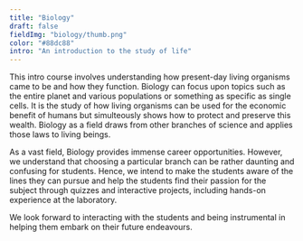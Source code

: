 ```yaml
---
title: "Biology"
draft: false
fieldImg: "biology/thumb.png"
color: "#88dc88"
intro: "An introduction to the study of life"
---
```


This intro course involves understanding how present-day living organisms came to be and how they function. Biology can focus upon topics such as the entire planet and various populations or something as specific as single cells. It is the study of how living organisms can be used for the economic benefit of humans but simulteously shows how to protect and preserve this wealth. Biology as a field draws from other branches of science and applies those laws to living beings.

As a vast field, Biology provides immense career opportunities. However, we understand that choosing a particular branch can be rather daunting and confusing for students. Hence, we intend to make the students aware of the lines they can pursue and help the students find their passion for the subject through quizzes and interactive projects, including hands-on experience at the laboratory. 

We look forward to interacting with the students and being instrumental in helping them embark on their future endeavours.
